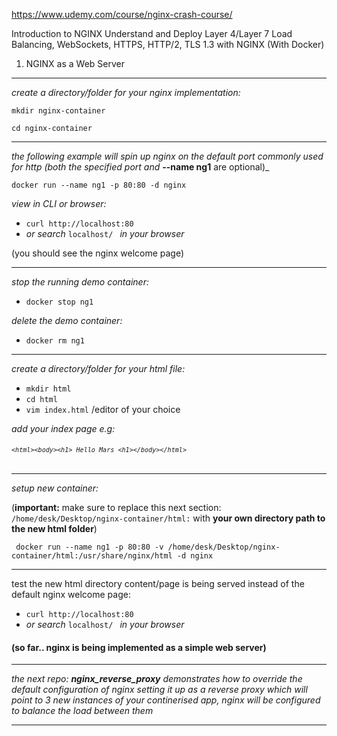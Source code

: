 https://www.udemy.com/course/nginx-crash-course/

Introduction to NGINX
Understand and Deploy Layer 4/Layer 7 Load Balancing, WebSockets, HTTPS, HTTP/2, TLS 1.3 with NGINX (With Docker)

1. NGINX as a Web Server

<hr>

_create a directory/folder for your nginx implementation:_

`mkdir nginx-container`

`cd nginx-container`
<hr>

_the following example will spin up nginx on the default port commonly used for http (both the specified port and_ **--name ng1** are optional)_

   `docker run --name ng1 -p 80:80 -d nginx`

_view in CLI or browser:_

 - `curl http://localhost:80` 
 - _or_ 
 _search_ `localhost/ ` _in your browser_
 
 (you should see the nginx welcome page)
<hr>

 _stop the running demo container:_
 - `docker stop ng1`

 _delete the demo container:_
 - `docker rm ng1`
 
<hr>

 _create a directory/folder for your html file:_
 - `mkdir html`
 - `cd html`
 - `vim index.html`   /editor of your choice 
 
 _add your index page e.g:_
###### <code>```<html><body><h1> Hello Mars <h1></body></html>```</code>

<hr>

_setup new container:_
   
 (**important:**
make sure to replace this next section: `/home/desk/Desktop/nginx-container/html:` with **your own directory path to the new html folder**)
   
```
 docker run --name ng1 -p 80:80 -v /home/desk/Desktop/nginx-container/html:/usr/share/nginx/html -d nginx
```

<hr>

test the new html directory content/page is being served instead of the default nginx welcome page:

 - `curl http://localhost:80` 
 - _or_ 
 _search_ `localhost/ ` _in your browser_

#### (so far.. nginx is being implemented as a simple web server)
<hr>

_the next repo: **nginx_reverse_proxy** demonstrates how to override the default configuration of nginx setting it up as a reverse proxy which will point to 3 new instances of your continerised app, nginx will be configured to balance the load between them_
<hr>
